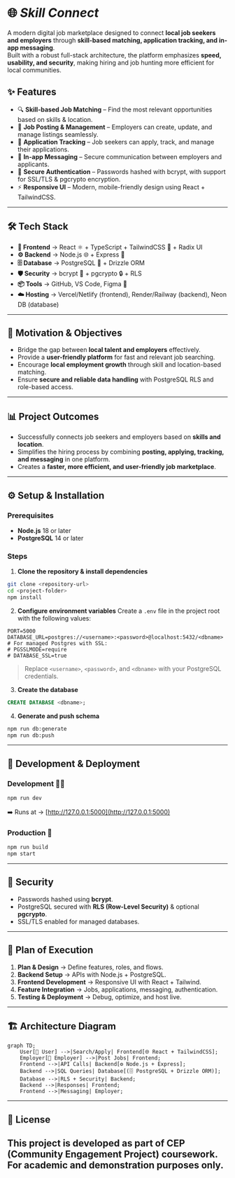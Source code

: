# 🌐 *Skill Connect*

A modern digital job marketplace designed to connect **local job seekers and employers** through **skill-based matching, application tracking, and in-app messaging**.  
Built with a robust full-stack architecture, the platform emphasizes **speed, usability, and security**, making hiring and job hunting more efficient for local communities.


## ✨ Features
- 🔍 **Skill-based Job Matching** – Find the most relevant opportunities based on skills & location.  
- 📝 **Job Posting & Management** – Employers can create, update, and manage listings seamlessly.  
- 📩 **Application Tracking** – Job seekers can apply, track, and manage their applications.  
- 💬 **In-app Messaging** – Secure communication between employers and applicants.  
- 🔐 **Secure Authentication** – Passwords hashed with bcrypt, with support for SSL/TLS & pgcrypto encryption.  
- ⚡ **Responsive UI** – Modern, mobile-friendly design using React + TailwindCSS.  

---

## 🛠️ Tech Stack


- **🎨 Frontend** → React ⚛️ + TypeScript + TailwindCSS 💨 + Radix UI
- **⚙️ Backend** → Node.js 🌐 + Express 🚀
- **🗄️ Database** → PostgreSQL 🐘 + Drizzle ORM
- **🛡️ Security** → bcrypt 🔐 + pgcrypto 🔒 + RLS
- **📦 Tools** → GitHub, VS Code, Figma 🎨
- **☁️ Hosting** → Vercel/Netlify (frontend), Render/Railway (backend), Neon DB (database)


---
## 🎯 Motivation & Objectives
- Bridge the gap between **local talent and employers** effectively.  
- Provide a **user-friendly platform** for fast and relevant job searching.  
- Encourage **local employment growth** through skill and location-based matching.  
- Ensure **secure and reliable data handling** with PostgreSQL RLS and role-based access.  

---

## 📊 Project Outcomes
- Successfully connects job seekers and employers based on **skills and location**.  
- Simplifies the hiring process by combining **posting, applying, tracking, and messaging** in one platform.  
- Creates a **faster, more efficient, and user-friendly job marketplace**.  

---

## ⚙️ Setup & Installation


### Prerequisites
- **Node.js** 18 or later
- **PostgreSQL** 14 or later


### Steps


1. **Clone the repository & install dependencies**
```bash
git clone <repository-url>
cd <project-folder>
npm install
```


2. **Configure environment variables**
Create a `.env` file in the project root with the following values:
```env
PORT=5000
DATABASE_URL=postgres://<username>:<password>@localhost:5432/<dbname>
# For managed Postgres with SSL:
# PGSSLMODE=require
# DATABASE_SSL=true
```
> Replace `<username>`, `<password>`, and `<dbname>` with your PostgreSQL credentials.


3. **Create the database**
```sql
CREATE DATABASE <dbname>;
```


4. **Generate and push schema**
```bash
npm run db:generate
npm run db:push
```


---


## 🚀 Development & Deployment


### Development 👨‍💻
```bash
npm run dev
```
➡️ Runs at → [http://127.0.0.1:5000](http://127.0.0.1:5000)


### Production 🚀
```bash
npm run build
npm start
```


---
## 🔐 Security
- Passwords hashed using **bcrypt**.  
- PostgreSQL secured with **RLS (Row-Level Security)** & optional **pgcrypto**.  
- SSL/TLS enabled for managed databases.  

---

## 📅 Plan of Execution
1. **Plan & Design** → Define features, roles, and flows.  
2. **Backend Setup** → APIs with Node.js + PostgreSQL.  
3. **Frontend Development** → Responsive UI with React + Tailwind.  
4. **Feature Integration** → Jobs, applications, messaging, authentication.  
5. **Testing & Deployment** → Debug, optimize, and host live.  

---

## 🏗️ Architecture Diagram
```mermaid
graph TD;
    User[👤 User] -->|Search/Apply| Frontend[🌐 React + TailwindCSS];
    Employer[🏢 Employer] -->|Post Jobs| Frontend;
    Frontend -->|API Calls| Backend[⚙️ Node.js + Express];
    Backend -->|SQL Queries| Database[(🗄️ PostgreSQL + Drizzle ORM)];
    Database -->|RLS + Security| Backend;
    Backend -->|Responses| Frontend;
    Frontend -->|Messaging| Employer;
```
  

---

## 📜 License
This project is developed as part of **CEP (Community Engagement Project)** coursework.  
For academic and demonstration purposes only.  
---
